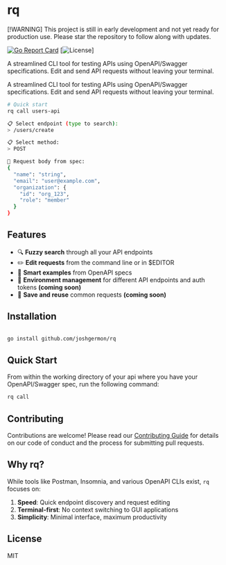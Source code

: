# rq

[!WARNING]
This project is still in early development and not yet ready for production use. Please star the repository to follow along with updates.

[![Go Report Card](https://goreportcard.com/badge/github.com/joshgermon/rq)](https://goreportcard.com/report/github.com/joshgermon/rq)
[![License](https://img.shields.io/github/license/joshgermon/rq)]

A streamlined CLI tool for testing APIs using OpenAPI/Swagger specifications. Edit and send API requests without leaving your terminal.



A streamlined CLI tool for testing APIs using OpenAPI/Swagger specifications. Edit and send API requests without leaving your terminal.

```bash
# Quick start
rq call users-api

📋 Select endpoint (type to search):
> /users/create

📋 Select method:
> POST

📝 Request body from spec:
{
  "name": "string",
  "email": "user@example.com",
  "organization": {
    "id": "org_123",
    "role": "member"
  }
}
```

## Features

- 🔍 **Fuzzy search** through all your API endpoints
- ✏️ **Edit requests** from the command line or in $EDITOR
- 🎯 **Smart examples** from OpenAPI specs
- 🔐 **Environment management** for different API endpoints and auth tokens **(coming soon)**
- 💾 **Save and reuse** common requests **(coming soon)**

## Installation

```bash

go install github.com/joshgermon/rq
```

## Quick Start

From within the working directory of your api where you have your OpenAPI/Swagger spec, run the following command:

```bash
rq call

```

## Contributing


Contributions are welcome! Please read our [Contributing Guide](CONTRIBUTING.md) for details on our code of conduct and the process for submitting pull requests.


## Why rq?

While tools like Postman, Insomnia, and various OpenAPI CLIs exist, `rq` focuses on:

1. **Speed**: Quick endpoint discovery and request editing
2. **Terminal-first**: No context switching to GUI applications
4. **Simplicity**: Minimal interface, maximum productivity

## License

MIT
